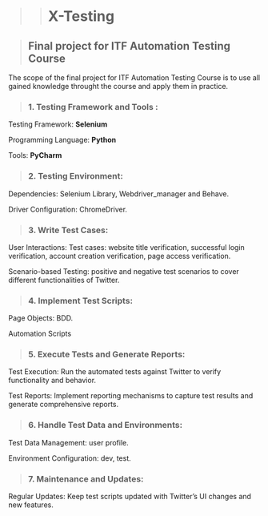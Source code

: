 >># X-Testing

>## Final project for ITF Automation Testing Course
</p>
</p>
The scope of the final project for ITF Automation Testing Course is to use all gained knowledge throught the course and apply them in practice.
<p>
  </p>
 
>### 1. Testing Framework and Tools :
<p>Testing Framework: <strong>Selenium</strong>
  <p>
<p>Programming Language: <strong>Python</strong> 
  </p>
<p>Tools: <strong>PyCharm</strong>
</p>

>### 2. Testing Environment:
<p>Dependencies: Selenium Library, Webdriver_manager and Behave.
  <p>
<p>Driver Configuration: ChromeDriver.
<p>

>### 3. Write Test Cases:
<p>User Interactions: Test cases: website title verification, successful login verification, account creation verification, page access verification.
  </p>
<p>Scenario-based Testing: positive and negative test scenarios to cover different functionalities of Twitter.
</p>

>### 4. Implement Test Scripts:
<p>Page Objects: BDD.
  </p>
<p>Automation Scripts
</p>

>### 5. Execute Tests and Generate Reports:
<p>Test Execution: Run the automated tests against Twitter to verify functionality and behavior.
  </p>
<p>Test Reports: Implement reporting mechanisms to capture test results and generate comprehensive reports.
</p>

>### 6. Handle Test Data and Environments:
<p>Test Data Management: user profile.
</p>
<p>Environment Configuration: dev, test. 
</p>

>### 7. Maintenance and Updates:
Regular Updates: Keep test scripts updated with Twitter’s UI changes and new features.
